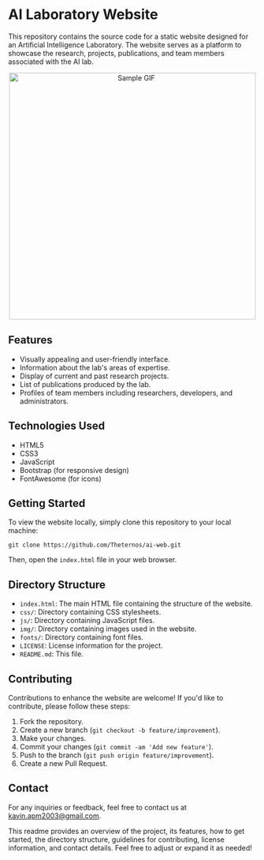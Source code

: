 # AI Laboratory Website

This repository contains the source code for a static website designed for an Artificial Intelligence Laboratory. The website serves as a platform to showcase the research, projects, publications, and team members associated with the AI lab.

<div align="center">
  <img src="./sample.gif" alt="Sample GIF" width="500">
</div>

## Features

- Visually appealing and user-friendly interface.
- Information about the lab's areas of expertise.
- Display of current and past research projects.
- List of publications produced by the lab.
- Profiles of team members including researchers, developers, and administrators.

## Technologies Used

- HTML5
- CSS3
- JavaScript
- Bootstrap (for responsive design)
- FontAwesome (for icons)

## Getting Started

To view the website locally, simply clone this repository to your local machine:

```
git clone https://github.com/Theternos/ai-web.git
```

Then, open the `index.html` file in your web browser.

## Directory Structure

- `index.html`: The main HTML file containing the structure of the website.
- `css/`: Directory containing CSS stylesheets.
- `js/`: Directory containing JavaScript files.
- `img/`: Directory containing images used in the website.
- `fonts/`: Directory containing font files.
- `LICENSE`: License information for the project.
- `README.md`: This file.

## Contributing

Contributions to enhance the website are welcome! If you'd like to contribute, please follow these steps:

1. Fork the repository.
2. Create a new branch (`git checkout -b feature/improvement`).
3. Make your changes.
4. Commit your changes (`git commit -am 'Add new feature'`).
5. Push to the branch (`git push origin feature/improvement`).
6. Create a new Pull Request.

## Contact

For any inquiries or feedback, feel free to contact us at [kavin.apm2003@gmail.com](mailto:kavin.apm2003@gmail.com).

This readme provides an overview of the project, its features, how to get started, the directory structure, guidelines for contributing, license information, and contact details. Feel free to adjust or expand it as needed!
